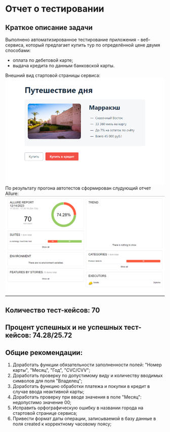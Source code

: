 # Отчет о тестировании

## Краткое описание задачи
Выполнено автоматизированное тестирование приложения - веб-сервиса, который предлагает купить тур по определённой цене двумя способами:
- оплата по дебетовой карте;
- выдача кредита по данным банковской карты.

Внешний вид стартовой страницы сервиса:
![img_1.png](img_1.png)
По результату прогона автотестов сформирован слудующий отчет Allure:
![img.png](img.png)
## Количество тест-кейсов: 70
## Процент успешных и не успешных тест-кейсов: 74.28/25.72
## Общие рекомендации:
1. Доработать функции обязательности заполненности полей: "Номер карты", "Месяц", "Год", "CVС/CVV";
2. Доработать проверку по допустимому виду и количеству вводимых символов для поля "Владелец";
3. Доработать функцию обработки платежа и покупки в кредит в случае ввода неактивной карты;
4. Доработать проверку при вводе значения в поле "Месяц": недопустимо значение 00;
5. Исправить орфографическую ошибку в названии города на стартовой странице сервиса;
6. Привести формат даты операции, записываемой в базу данные в поля created к корректному часовому поясу;